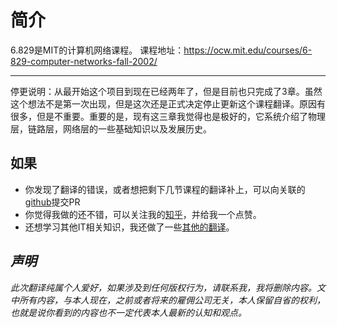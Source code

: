# 简介

6.829是MIT的计算机网络课程。
课程地址：https://ocw.mit.edu/courses/6-829-computer-networks-fall-2002/

***

停更说明：从最开始这个项目到现在已经两年了，但是目前也只完成了3章。虽然这个想法不是第一次出现，但是这次还是正式决定停止更新这个课程翻译。原因有很多，但是不重要。重要的是，现有这三章我觉得也是极好的，它系统介绍了物理层，链路层，网络层的一些基础知识以及发展历史。

## 如果

* 你发现了翻译的错误，或者想把剩下几节课程的翻译补上，可以向关联的[github](https://github.com/huihongxiao/MIT6.829)提交PR
* 你觉得我做的还不错，可以关注我的[知乎](https://www.zhihu.com/people/xiao-hong-hui-15)，并给我一个点赞。
* 还想学习其他IT相关知识，我还做了一些[其他的翻译](https://huihongxiao.github.io/2024/03/06/%E6%88%91%E7%9A%84%E7%BF%BB%E8%AF%91.html)。

## _声明_

_此次翻译纯属个人爱好，如果涉及到任何版权行为，请联系我，我将删除内容。文中所有内容，与本人现在，之前或者将来的雇佣公司无关，本人保留自省的权利，也就是说你看到的内容也不一定代表本人最新的认知和观点。_
